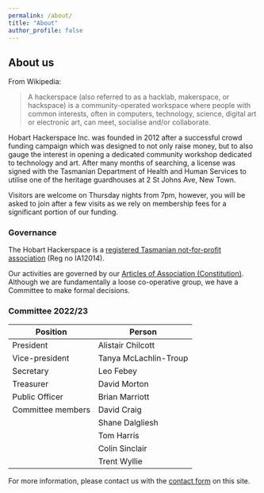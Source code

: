 ```yaml
---
permalink: /about/
title: "About"
author_profile: false
---
```


## About us

From Wikipedia:

> A hackerspace (also referred to as a hacklab, makerspace, or
> hackspace) is a community-operated workspace where people with common
> interests, often in computers, technology, science, digital art or
> electronic art, can meet, socialise and/or collaborate.

Hobart Hackerspace Inc. was founded in 2012 after a successful crowd
funding campaign which was designed to not only raise money, but to also
gauge the interest in opening a dedicated community workshop dedicated
to technology and art. After many months of searching, a license was
signed with the Tasmanian Department of Health and Human Services to
utilise one of the heritage guardhouses at 2 St Johns Ave, New Town.

Visitors are welcome on Thursday nights from 7pm, however, you will be
asked to join after a few visits as we rely on membership fees for a 
significant portion of our funding.

### Governance

The Hobart Hackerspace is a [registered Tasmanian not-for-profit association](https://www.cbos.tas.gov.au/topics/clubs-fundraising/incorporated-associations) (Reg no IA12014).

Our activities are governed by our [Articles of Association (Constitution)](/assets/documents/Constitution-2019-as-approved.pdf/). Although we are fundamentally a loose co-operative group, we have a Committee to make formal decisions.

### Committee 2022/23 ###

| Position          | Person |
| --------------- | -------- |
| President | Alistair Chilcott | 
| Vice-president | Tanya McLachlin-Troup |
| Secretary | Leo Febey | 
| Treasurer | David Morton | 
| Public Officer | Brian Marriott | 
| Committee members | David Craig | 
|   | Shane Dalgliesh | 
|   | Tom Harris | 
|   | Colin Sinclair | 
|   | Trent Wyllie | 


For more information, please contact us with the [contact form](/contact/) on this site.
